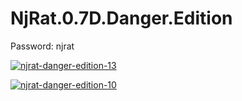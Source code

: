# NjRat.0.7D.Danger.Edition
Password: njrat



<a href="https://ibb.co/fXKg7R5"><img src="https://i.ibb.co/rQLjJPS/njrat-danger-edition-13.png" alt="njrat-danger-edition-13" border="0"></a>


<a href="https://ibb.co/P1mm9QJ"><img src="https://i.ibb.co/r577csq/njrat-danger-edition-10.png" alt="njrat-danger-edition-10" border="0"></a>
